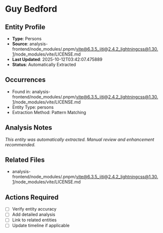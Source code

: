# Guy Bedford

## Entity Profile
- **Type**: Persons
- **Source**: analysis-frontend/node_modules/.pnpm/vite@6.3.5_jiti@2.4.2_lightningcss@1.30.1/node_modules/vite/LICENSE.md
- **Last Updated**: 2025-10-12T03:42:07.475889
- **Status**: Automatically Extracted

## Occurrences
- Found in: analysis-frontend/node_modules/.pnpm/vite@6.3.5_jiti@2.4.2_lightningcss@1.30.1/node_modules/vite/LICENSE.md
- Entity Type: persons
- Extraction Method: Pattern Matching

## Analysis Notes
*This entity was automatically extracted. Manual review and enhancement recommended.*

## Related Files
- analysis-frontend/node_modules/.pnpm/vite@6.3.5_jiti@2.4.2_lightningcss@1.30.1/node_modules/vite/LICENSE.md

## Actions Required
- [ ] Verify entity accuracy
- [ ] Add detailed analysis
- [ ] Link to related entities
- [ ] Update timeline if applicable

